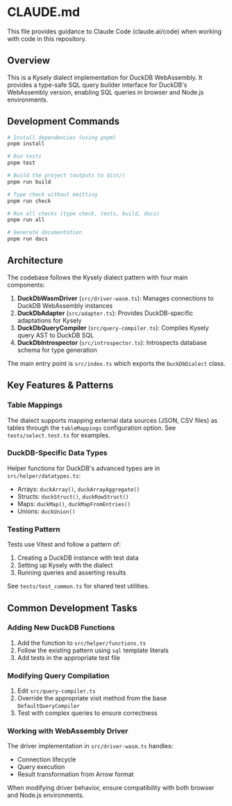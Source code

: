 # CLAUDE.md

This file provides guidance to Claude Code (claude.ai/code) when working with code in this repository.

## Overview

This is a Kysely dialect implementation for DuckDB WebAssembly. It provides a type-safe SQL query builder interface for DuckDB's WebAssembly version, enabling SQL queries in browser and Node.js environments.

## Development Commands

```bash
# Install dependencies (using pnpm)
pnpm install

# Run tests
pnpm test

# Build the project (outputs to dist/)
pnpm run build

# Type check without emitting
pnpm run check

# Run all checks (type check, tests, build, docs)
pnpm run all

# Generate documentation
pnpm run docs
```

## Architecture

The codebase follows the Kysely dialect pattern with four main components:

1. **DuckDbWasmDriver** (`src/driver-wasm.ts`): Manages connections to DuckDB WebAssembly instances
2. **DuckDbAdapter** (`src/adapter.ts`): Provides DuckDB-specific adaptations for Kysely
3. **DuckDbQueryCompiler** (`src/query-compiler.ts`): Compiles Kysely query AST to DuckDB SQL
4. **DuckDbIntrospector** (`src/introspector.ts`): Introspects database schema for type generation

The main entry point is `src/index.ts` which exports the `DuckDbDialect` class.

## Key Features & Patterns

### Table Mappings

The dialect supports mapping external data sources (JSON, CSV files) as tables through the `tableMappings` configuration option. See `tests/select.test.ts` for examples.

### DuckDB-Specific Data Types

Helper functions for DuckDB's advanced types are in `src/helper/datatypes.ts`:
- Arrays: `duckArray()`, `duckArrayAggregate()`
- Structs: `duckStruct()`, `duckRowStruct()`
- Maps: `duckMap()`, `duckMapFromEntries()`
- Unions: `duckUnion()`

### Testing Pattern

Tests use Vitest and follow a pattern of:
1. Creating a DuckDB instance with test data
2. Setting up Kysely with the dialect
3. Running queries and asserting results

See `tests/test_common.ts` for shared test utilities.

## Common Development Tasks

### Adding New DuckDB Functions

1. Add the function to `src/helper/functions.ts`
2. Follow the existing pattern using `sql` template literals
3. Add tests in the appropriate test file

### Modifying Query Compilation

1. Edit `src/query-compiler.ts`
2. Override the appropriate visit method from the base `DefaultQueryCompiler`
3. Test with complex queries to ensure correctness

### Working with WebAssembly Driver

The driver implementation in `src/driver-wasm.ts` handles:
- Connection lifecycle
- Query execution
- Result transformation from Arrow format

When modifying driver behavior, ensure compatibility with both browser and Node.js environments.
